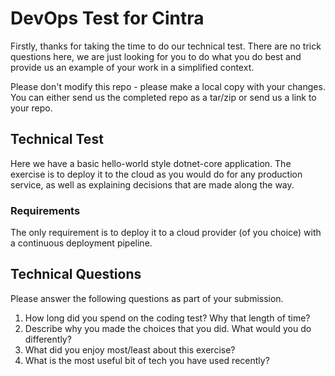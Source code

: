 # DevOps Test for Cintra

Firstly, thanks for taking the time to do our technical test. There are no trick
questions here, we are just looking for you to do what you do best and provide
us an example of your work in a simplified context.

Please don't modify this repo - please make a local copy with your changes. You
can either send us the completed repo as a tar/zip or send us a link to your
repo.

## Technical Test

Here we have a basic hello-world style dotnet-core application. The exercise is
to deploy it to the cloud as you would do for any production service, as well as
explaining decisions that are made along the way.

### Requirements

The only requirement is to deploy it to a cloud provider (of you choice) with a
continuous deployment pipeline.

## Technical Questions

Please answer the following questions as part of your submission.

1. How long did you spend on the coding test? Why that length of time?
2. Describe why you made the choices that you did. What would you do differently?
3. What did you enjoy most/least about this exercise?
4. What is the most useful bit of tech you have used recently?
